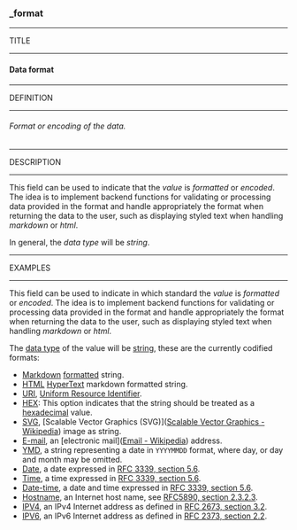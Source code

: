 ### _format



------
TITLE

------

#### Data format



------
DEFINITION

------

###### Format or encoding of the data.



------
DESCRIPTION

------

This field can be used to indicate that the *value* is *formatted* or *encoded*. The idea is to implement backend functions for validating or processing data provided in the format and handle appropriately the format when returning the data to the user, such as displaying styled text when handling *markdown* or *html*.

In general, the *data type* will be *string*.



------
EXAMPLES

------

This field can be used to indicate in which standard the *value* is *formatted* or *encoded*. The idea is to implement backend functions for validating or processing data provided in the format and handle appropriately the format when returning the data to the user, such as displaying styled text when handling *markdown* or *html*.

The [data type](_type.md) of the value will be [string](_type_string.md), these are the currently codified formats:

- [Markdown](_format_markdown.md) [formatted](https://en.wikipedia.org/wiki/Markdown) string.
- [HTML](_format_html.md) [HyperText](https://en.wikipedia.org/wiki/HTML) markdown formatted string.
- [URI](_format_uri.md), [Uniform Resource Identifier](https://en.wikipedia.org/wiki/Uniform_Resource_Identifier).
- [HEX](_format_hex,md): This option indicates that the string should be treated as a [hexadecimal](https://en.wikipedia.org/wiki/Hexadecimal) value.
- [SVG](_format_svg.md), [Scalable Vector Graphics (SVG)]([Scalable Vector Graphics - Wikipedia](https://en.wikipedia.org/wiki/Scalable_Vector_Graphics)) image as string.
- [E-mail](_format_email.md), an [electronic mail]([Email - Wikipedia](https://en.wikipedia.org/wiki/Email)) address.
- [YMD](_format_ymd.md), a string representing a date in `YYYYMMDD` format, where day, or day and month may be omitted.
- [Date](_format_date.md), a date expressed in [RFC 3339, section 5.6](https://datatracker.ietf.org/doc/html/rfc3339#section-5.6).
- [Time](_format_time.md), a time expressed in [RFC 3339, section 5.6](https://datatracker.ietf.org/doc/html/rfc3339#section-5.6).
- [Date-time](_format_date-time.md), a date and time expressed in [RFC 3339, section 5.6](https://datatracker.ietf.org/doc/html/rfc3339#section-5.6).
- [Hostname](_format_hostname.md), an Internet host name, see [RFC5890, section 2.3.2.3](https://datatracker.ietf.org/doc/html/rfc1123#section-2.1).
- [IPV4](_format_ipv4.md), an IPv4 Internet address as defined in [RFC 2673, section 3.2](https://tools.ietf.org/html/rfc2673#section-3.2).
- [IPV6](_format_ipv6.md), an IPv6 Internet address as defined in [RFC 2373, section 2.2](http://tools.ietf.org/html/rfc2373#section-2.2).